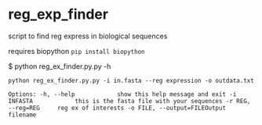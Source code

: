 # reg_exp_finder
script to find reg express in biological sequences

requires biopython
`pip install biopython`

$ python reg_ex_finder.py.py -h

`python reg_ex_finder.py.py -i in.fasta --reg expression -o outdata.txt`



`Options:
  -h, --help            show this help message and exit
  -i INFASTA            this is the fasta file with your sequences
  -r REG, --reg=REG     reg ex of interests
  -o FILE, --output=FILEOutput filename`
